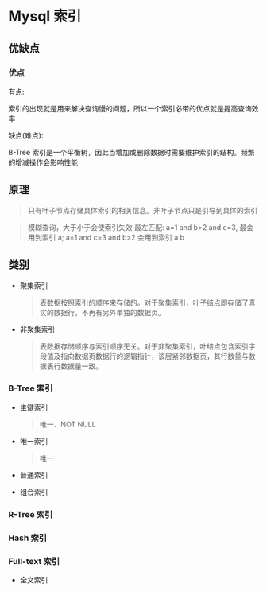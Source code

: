 # Mysql 索引

## 优缺点

### 优点

有点:

索引的出现就是用来解决查询慢的问题，所以一个索引必带的优点就是提高查询效率

缺点(难点):

B-Tree 索引是一个平衡树，因此当增加或删除数据时需要维护索引的结构。频繁的增减操作会影响性能

## 原理

> 只有叶子节点存储具体索引的相关信息。非叶子节点只是引导到具体的索引

> 模糊查询，大于小于会使索引失效
> 最左匹配: a=1 and b>2 and c=3, 最会用到索引 a; a=1 and c=3 and b>2 会用到索引 a b

## 类别

- 聚集索引
   > 表数据按照索引的顺序来存储的。对于聚集索引，叶子结点即存储了真实的数据行，不再有另外单独的数据页。
- 非聚集索引
   > 表数据存储顺序与索引顺序无关。对于非聚集索引，叶结点包含索引字段值及指向数据页数据行的逻辑指针，该层紧邻数据页，其行数量与数据表行数据量一致。

### B-Tree 索引
- 主键索引
   > 唯一、NOT NULL

- 唯一索引
   > 唯一

- 普通索引

- 组合索引

### R-Tree 索引

### Hash 索引

### Full-text 索引

- 全文索引